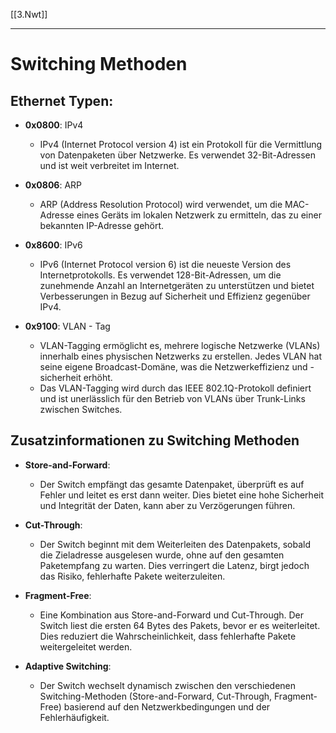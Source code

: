 [[3.Nwt]]
____

# Switching Methoden

## Ethernet Typen:

- **0x0800**: IPv4
  - IPv4 (Internet Protocol version 4) ist ein Protokoll für die Vermittlung von Datenpaketen über Netzwerke. Es verwendet 32-Bit-Adressen und ist weit verbreitet im Internet.

- **0x0806**: ARP
  - ARP (Address Resolution Protocol) wird verwendet, um die MAC-Adresse eines Geräts im lokalen Netzwerk zu ermitteln, das zu einer bekannten IP-Adresse gehört.

- **0x8600**: IPv6
  - IPv6 (Internet Protocol version 6) ist die neueste Version des Internetprotokolls. Es verwendet 128-Bit-Adressen, um die zunehmende Anzahl an Internetgeräten zu unterstützen und bietet Verbesserungen in Bezug auf Sicherheit und Effizienz gegenüber IPv4.

- **0x9100**: VLAN - Tag
  - VLAN-Tagging ermöglicht es, mehrere logische Netzwerke (VLANs) innerhalb eines physischen Netzwerks zu erstellen. Jedes VLAN hat seine eigene Broadcast-Domäne, was die Netzwerkeffizienz und -sicherheit erhöht.
  - Das VLAN-Tagging wird durch das IEEE 802.1Q-Protokoll definiert und ist unerlässlich für den Betrieb von VLANs über Trunk-Links zwischen Switches.

## Zusatzinformationen zu Switching Methoden

- **Store-and-Forward**:
  - Der Switch empfängt das gesamte Datenpaket, überprüft es auf Fehler und leitet es erst dann weiter. Dies bietet eine hohe Sicherheit und Integrität der Daten, kann aber zu Verzögerungen führen.

- **Cut-Through**:
  - Der Switch beginnt mit dem Weiterleiten des Datenpakets, sobald die Zieladresse ausgelesen wurde, ohne auf den gesamten Paketempfang zu warten. Dies verringert die Latenz, birgt jedoch das Risiko, fehlerhafte Pakete weiterzuleiten.

- **Fragment-Free**:
  - Eine Kombination aus Store-and-Forward und Cut-Through. Der Switch liest die ersten 64 Bytes des Pakets, bevor er es weiterleitet. Dies reduziert die Wahrscheinlichkeit, dass fehlerhafte Pakete weitergeleitet werden.

- **Adaptive Switching**:
  - Der Switch wechselt dynamisch zwischen den verschiedenen Switching-Methoden (Store-and-Forward, Cut-Through, Fragment-Free) basierend auf den Netzwerkbedingungen und der Fehlerhäufigkeit.
